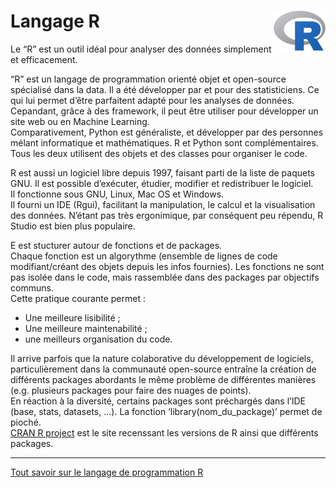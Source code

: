 # **Langage R** <a href="../../"><img src="https://github.com/MiKL5/MiKL5/raw/master/assets/r.svg.png" alt="Langage R" align="right" height="64px"></a>
Le “R” est un outil idéal pour analyser des données simplement et efficacement.  
<!-- Il fait office de figure centrale, simplifiant la tâche en garantissant un résulat optimal. -->  

“R” est un langage de programmation orienté objet et open-source spécialisé dans la data. Il a été développer par et pour des statisticiens. Ce qui lui permet d’être parfaitent adapté pour les analyses de données. Cepandant, grâce à des framework, il peut être utiliser pour développer un site web ou en Machine Learning.  
Comparativement, Python est généraliste, et développer par des personnes mélant informatique et mathématiques. R et Python <!-- ne sont pa antagonistes, --> sont complémentaires.  
Tous les deux utilisent des objets et des classes pour organiser le code.

R est aussi un logiciel libre depuis 1997, faisant parti de la liste de paquets GNU. Il est possible d’exécuter, étudier, modifier et redistribuer le logiciel.  
Il fonctionne sous GNU, Linux, Mac OS et Windows.  
Il fourni un IDE (Rgui), facilitant la manipulation, le calcul et la visualisation des données. N’étant pas très ergonimique, par conséquent peu répendu, R Studio est bien plus populaire.

E est stucturer autour de fonctions et de packages.  
Chaque fonction est <!-- (outil) --> un algorythme (ensemble de lignes de code modifiant/créant des objets depuis les infos fournies). Les fonctions ne sont pas isolée dans le code, mais rassemblée dans des packages par objectifs communs.  
Cette pratique courante permet :
* Une meilleure lisibilité ;
* Une meilleure maintenabilité ;
* une meilleurs organisation du code.

Il arrive parfois que la nature colaborative du développement de logiciels, particulièrement dans la communauté open-source entraîne la création de différents packages abordants le même problème de différentes manières (e.g. plusieurs packages pour faire des nuages de points).  
En réaction à la diversité, certains packages sont préchargés dans l’IDE (base, stats, datasets, …). La fonction ‘library(nom_du_package)’ permet de pioché.  
[CRAN R project](https://cran.r-project.org/) est le site recenssant les versions de R ainsi que différents packages.

___
[Tout savoir sur le langage de programmation R](https://www.intelligence-artificielle-school.com/langage-programmation/langage-de-programmation-r/#:~:text=R%20est%20un%20langage%20et,pour%20d%C3%A9velopper%20des%20programmes%20robustes.)